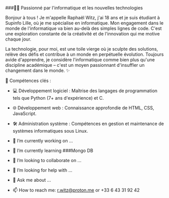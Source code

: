 ###👨‍💻 Passionné par l'informatique et les nouvelles technologies

Bonjour à tous ! Je m'appelle Raphaël Witz, j'ai 18 ans et je suis étudiant à Supinfo Lille, où je me spécialise en informatique. Mon engagement dans le monde de l'informatique va bien au-delà des simples lignes de code. C'est une exploration constante de la créativité et de l'innovation qui me motive chaque jour.

La technologie, pour moi, est une toile vierge où je sculpte des solutions, relève des défis et contribue à un monde en perpétuelle évolution. Toujours avide d'apprendre, je considère l'informatique comme bien plus qu'une discipline académique – c'est un moyen passionnant d'insuffler un changement dans le monde. ✨


🚀 Compétences clés :

- 💻 Développement logiciel : Maîtrise des langages de programmation tels que Python (7+ ans d'expérience) et C.
- 🌐 Développement web : Connaissance approfondie de HTML, CSS, JavaScript.
- 🛠️ Administration système : Compétences en gestion et maintenance de systèmes informatiques sous Linux.



- 🔭 I’m currently working on ...
- 🌱 I’m currently learning ###Mongo DB
- 👯 I’m looking to collaborate on ...
- 🤔 I’m looking for help with ...
- 💬 Ask me about ...
- 📫 How to reach me: r.witz@proton.me or +33 6 43 31 92 42
<!--
**r-witz/r-witz** is a ✨ _special_ ✨ repository because its `README.md` (this file) appears on your GitHub profile.

Here are some ideas to get you started:

- 🔭 I’m currently working on ...
- 🌱 I’m currently learning ...
- 👯 I’m looking to collaborate on ...
- 🤔 I’m looking for help with ...
- 💬 Ask me about ...
- 📫 How to reach me: ...
- 😄 Pronouns: ...
- ⚡ Fun fact: ...
-->
